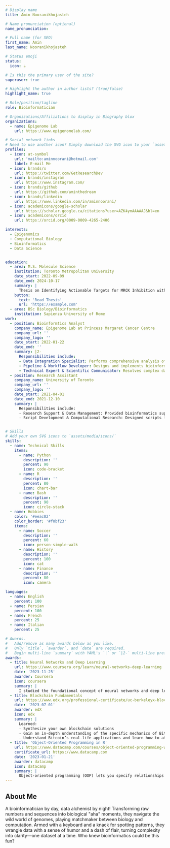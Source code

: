 ```yaml
---
# Display name
title: Amin Nooranikhojasteh

# Name pronunciation (optional)
name_pronunciation: 

# Full name (for SEO)
first_name: Amin
last_name: Nooranikhojasteh

# Status emoji
status:
  icon: ☕️

# Is this the primary user of the site?
superuser: true

# Highlight the author in author lists? (true/false)
highlight_name: true

# Role/position/tagline
role: Bioinformatician

# Organizations/Affiliations to display in Biography blox
organizations:
  - name: Epigenome Lab
    url: https://www.epigenomelab.com/

# Social network links
# Need to use another icon? Simply download the SVG icon to your `assets/media/icons/` folder.
profiles:
  - icon: at-symbol
    url: 'mailto:aminnoorani@hotmail.com'
    label: E-mail Me
  - icon: brands/x
    url: https://twitter.com/GetResearchDev
  - icon: brands/instagram
    url: https://www.instagram.com/
  - icon: brands/github
    url: https://github.com/aminthedream
  - icon: brands/linkedin
    url: https://www.linkedin.com/in/aminnoorani/
  - icon: academicons/google-scholar
    url: https://scholar.google.ca/citations?user=AZK4ymAAAAAJ&hl=en
  - icon: academicons/orcid
    url: https://orcid.org/0009-0009-4265-2406

interests:
  - Epigenomics
  - Computational Biology
  - Bioinformatics
  - Data Science


education:
  - area: M.S. Molecule Science
    institution: Toronto Metropolitan University
    date_start: 2022-09-09
    date_end: 2024-10-17
    summary: |
      Thesis on Identifying Actionable Targets for MRCK Inhibition with BDP9066 for Ovarian Cancer. Supervised by [Dr. Michael Olson](https://www.olsonlab.ca/). 
    button:
      text: 'Read Thesis'
      url: 'https://example.com'
  - area: BSc Biology/Bioinformatics
    institution: Sapienza University of Rome
work:
  - position: Bioinformtics Analyst
    company_name: Epigenome Lab at Princess Margaret Cancer Centre
    company_url: ''
    company_logo: ''
    date_start: 2022-01-22
    date_end: ''
    summary: |2-
      Responsibilities include:
      - Data Integration Specialist: Performs comprehensive analysis of NGS data at single-cell and bulk levels, integrating machine learning approaches with modalities such as methylation, multiome, and Hi-C.
      - Pipeline & Workflow Developer: Designs and implements bioinformatics workflows, transforming raw data into actionable insights and visualizations, leveraging high-performance computing and machine learning models.
      - Technical Expert & Scientific Communicator: Resolves complex data challenges, keeps current with the latest tools and techniques, and leads research publications, translating scientific findings into impactful contributions.
  - position: Research Assistant
    company_name: University of Toronto
    company_url: ''
    company_logo: ''
    date_start: 2021-04-01
    date_end: 2021-12-10
    summary: |
      Responsibilities include:
      - Research Support & Data Management: Provided bioinformatics support for anthropological research, including data collection, cleaning, and management from diverse sources, while contributing to multiple genomic projects.
      - Script Development & Computational Research: Designed scripts for large-scale genomic data mining, conducted research using HPC systems and cloud platforms, and regularly reported progress to supervisors.


# Skills
# Add your own SVG icons to `assets/media/icons/`
skills:
  - name: Technical Skills
    items:
      - name: Python
        description: ''
        percent: 90
        icon: code-bracket
      - name: R
        description: ''
        percent: 80
        icon: chart-bar
      - name: Bash
        description: ''
        percent: 90
        icon: circle-stack
  - name: Hobbies
    color: '#eeac02'
    color_border: '#f0bf23'
    items:
      - name: Soccer
        description: ''
        percent: 60
        icon: person-simple-walk
      - name: History
        description: ''
        percent: 100
        icon: cat
      - name: Finance
        description: ''
        percent: 80
        icon: camera

languages:
  - name: English
    percent: 100
  - name: Persian
    percent: 100
  - name: French
    percent: 25
  - name: Italian
    percent: 25

# Awards.
#   Add/remove as many awards below as you like.
#   Only `title`, `awarder`, and `date` are required.
#   Begin multi-line `summary` with YAML's `|` or `|2-` multi-line prefix and indent 2 spaces below.
awards:
  - title: Neural Networks and Deep Learning
    url: https://www.coursera.org/learn/neural-networks-deep-learning
    date: '2023-11-25'
    awarder: Coursera
    icon: coursera
    summary: |
      I studied the foundational concept of neural networks and deep learning. By the end, I was familiar with the significant technological trends driving the rise of deep learning; build, train, and apply fully connected deep neural networks; implement efficient (vectorized) neural networks; identify key parameters in a neural network’s architecture; and apply deep learning to your own applications.
  - title: Blockchain Fundamentals
    url: https://www.edx.org/professional-certificate/uc-berkeleyx-blockchain-fundamentals
    date: '2023-07-01'
    awarder: edX
    icon: edx
    summary: |
      Learned:
      - Synthesize your own blockchain solutions
      - Gain an in-depth understanding of the specific mechanics of Bitcoin
      - Understand Bitcoin’s real-life applications and learn how to attack and destroy Bitcoin, Ethereum, smart contracts and Dapps, and alternatives to Bitcoin’s Proof-of-Work consensus algorithm
  - title: 'Object-Oriented Programming in R'
    url: https://www.datacamp.com/courses/object-oriented-programming-with-s3-and-r6-in-r
    certificate_url: https://www.datacamp.com
    date: '2023-01-21'
    awarder: datacamp
    icon: datacamp
    summary: |
      Object-oriented programming (OOP) lets you specify relationships between functions and the objects that they can act on, helping you manage complexity in your code. This is an intermediate level course, providing an introduction to OOP, using the S3 and R6 systems. S3 is a great day-to-day R programming tool that simplifies some of the functions that you write. R6 is especially useful for industry-specific analyses, working with web APIs, and building GUIs.
---
```


## About Me

A bioinformatician by day, data alchemist by night! Transforming raw numbers and sequences into biological "aha" moments, they navigate the wild world of genomes, playing matchmaker between biology and computation. Armed with a keyboard and a knack for spotting patterns, they wrangle data with a sense of humor and a dash of flair, turning complexity into clarity—one dataset at a time. Who knew bioinformatics could be this fun?

